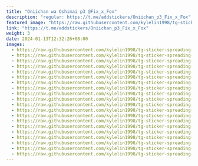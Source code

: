```yaml
---
title: "Oniichan wa Oshimai p3 @Fix_x_Fox"
description: "regular: https://t.me/addstickers/Oniichan_p3_Fix_x_Fox"
featured_image: "https://raw.githubusercontent.com/kylelin1998/tg-sticker-spreading-worldwide-images/main/img/73169031-7503-4567-86fa-b2578e6bdb90.jpg"
link: "https://t.me/addstickers/Oniichan_p3_Fix_x_Fox"
weight: 3
date: 2024-01-13T12:32:26+08:00
images:
  - https://raw.githubusercontent.com/kylelin1998/tg-sticker-spreading-worldwide-images/main/img/73169031-7503-4567-86fa-b2578e6bdb90.jpg
  - https://raw.githubusercontent.com/kylelin1998/tg-sticker-spreading-worldwide-images/main/img/c52d7e31-8b56-42fe-9c6b-f1e850a11c78.jpg
  - https://raw.githubusercontent.com/kylelin1998/tg-sticker-spreading-worldwide-images/main/img/0e451089-68bd-4cdf-9a94-4cbd3202fa87.jpg
  - https://raw.githubusercontent.com/kylelin1998/tg-sticker-spreading-worldwide-images/main/img/2361dcc7-6a03-49ce-8c74-7ae0bd91d04c.jpg
  - https://raw.githubusercontent.com/kylelin1998/tg-sticker-spreading-worldwide-images/main/img/0337578a-604d-4a2f-8cd2-6036a511d13f.jpg
  - https://raw.githubusercontent.com/kylelin1998/tg-sticker-spreading-worldwide-images/main/img/9e3fae78-7e6f-42b2-88a7-8312b4bff9a4.jpg
  - https://raw.githubusercontent.com/kylelin1998/tg-sticker-spreading-worldwide-images/main/img/2f6af553-b77f-48d7-a8ce-08dcc6dbd2df.jpg
  - https://raw.githubusercontent.com/kylelin1998/tg-sticker-spreading-worldwide-images/main/img/14664d7a-4550-4f7e-bc18-33b6b3bf5426.jpg
  - https://raw.githubusercontent.com/kylelin1998/tg-sticker-spreading-worldwide-images/main/img/babc9a0b-ee7f-4e17-8bea-ecad6d0f1dab.jpg
  - https://raw.githubusercontent.com/kylelin1998/tg-sticker-spreading-worldwide-images/main/img/b8ed6679-2104-438c-a04d-98e510a5ee39.jpg
  - https://raw.githubusercontent.com/kylelin1998/tg-sticker-spreading-worldwide-images/main/img/65bb318b-b232-476a-a6c6-3f0e90f7a899.jpg
  - https://raw.githubusercontent.com/kylelin1998/tg-sticker-spreading-worldwide-images/main/img/a248eed9-911d-4355-b7d3-9a38503cd504.jpg
  - https://raw.githubusercontent.com/kylelin1998/tg-sticker-spreading-worldwide-images/main/img/b6f94743-d9ba-4e77-9a1e-f8760111df8b.jpg
  - https://raw.githubusercontent.com/kylelin1998/tg-sticker-spreading-worldwide-images/main/img/ee41b7ed-bb50-49ba-915a-f0227d0d2d5d.jpg
  - https://raw.githubusercontent.com/kylelin1998/tg-sticker-spreading-worldwide-images/main/img/2264610a-972c-4234-8d44-ea27fcd2319b.jpg
  - https://raw.githubusercontent.com/kylelin1998/tg-sticker-spreading-worldwide-images/main/img/69073df3-6b3c-4138-9e71-1a9c64417070.jpg
  - https://raw.githubusercontent.com/kylelin1998/tg-sticker-spreading-worldwide-images/main/img/abbfa411-eda9-4708-94c9-bce7c4aeebcc.jpg
  - https://raw.githubusercontent.com/kylelin1998/tg-sticker-spreading-worldwide-images/main/img/da4e5121-5905-4202-8455-0144d20e6a58.jpg
  - https://raw.githubusercontent.com/kylelin1998/tg-sticker-spreading-worldwide-images/main/img/4620bba8-9135-42aa-a67a-cf3c9620bb26.jpg
  - https://raw.githubusercontent.com/kylelin1998/tg-sticker-spreading-worldwide-images/main/img/b31ab555-3d04-433d-9f06-e3732383393a.jpg
---
```

